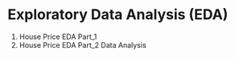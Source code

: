 # Exploratory Data Analysis (EDA)
1. House Price EDA Part_1
2. House Price EDA Part_2
Data Analysis

